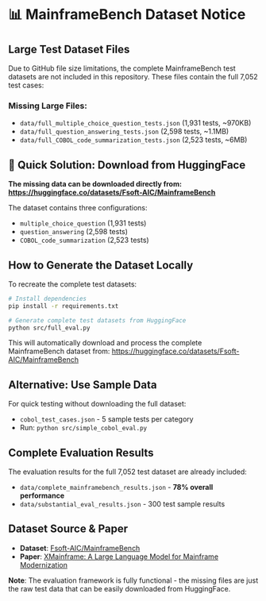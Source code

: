 # 📊 MainframeBench Dataset Notice

## Large Test Dataset Files

Due to GitHub file size limitations, the complete MainframeBench test datasets are not included in this repository. These files contain the full 7,052 test cases:

### Missing Large Files:
- `data/full_multiple_choice_question_tests.json` (1,931 tests, ~970KB)
- `data/full_question_answering_tests.json` (2,598 tests, ~1.1MB)  
- `data/full_COBOL_code_summarization_tests.json` (2,523 tests, ~6MB)

## 🚀 Quick Solution: Download from HuggingFace

**The missing data can be downloaded directly from:**
**https://huggingface.co/datasets/Fsoft-AIC/MainframeBench**

The dataset contains three configurations:
- `multiple_choice_question` (1,931 tests)
- `question_answering` (2,598 tests)
- `COBOL_code_summarization` (2,523 tests)

## How to Generate the Dataset Locally

To recreate the complete test datasets:

```bash
# Install dependencies
pip install -r requirements.txt

# Generate complete test datasets from HuggingFace
python src/full_eval.py
```

This will automatically download and process the complete MainframeBench dataset from:
https://huggingface.co/datasets/Fsoft-AIC/MainframeBench

## Alternative: Use Sample Data

For quick testing without downloading the full dataset:
- `cobol_test_cases.json` - 5 sample tests per category
- Run: `python src/simple_cobol_eval.py`

## Complete Evaluation Results

The evaluation results for the full 7,052 test dataset are already included:
- `data/complete_mainframebench_results.json` - **78% overall performance**
- `data/substantial_eval_results.json` - 300 test sample results

## Dataset Source & Paper

- **Dataset**: [Fsoft-AIC/MainframeBench](https://huggingface.co/datasets/Fsoft-AIC/MainframeBench)  
- **Paper**: [XMainframe: A Large Language Model for Mainframe Modernization](https://arxiv.org/pdf/2408.04660)

**Note**: The evaluation framework is fully functional - the missing files are just the raw test data that can be easily downloaded from HuggingFace.
